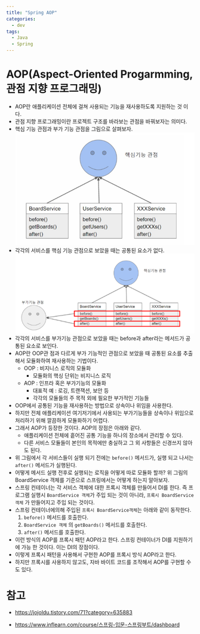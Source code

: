 ```yaml
---
title: "Spring AOP"
categories:
  - dev
tags:
  - Java
  - Spring
---
```


# AOP(Aspect-Oriented Progarmming, 관점 지향 프로그래밍)
- AOP란 애플리케이션 전체에 걸쳐 사용되는 기능을 재사용하도록 지원하는 것 이다.
- 관점 지향 프로그래밍이란 프로젝트 구조를 바라보는 관점을 바꿔보자는 의미다.
- 핵심 기능 관점과 부가 기능 관점을 그림으로 살펴보자.
![](../../assets/images/2020-09-19-13-06-32.png)
- 각각의 서비스를 핵심 기능 관점으로 보았을 때는 공통된 요소가 없다.
  ![](../../assets/images/2020-09-19-13-07-49.png)
- 각각의 서비스를 부가기능 관점으로 보았을 때는 before과 after라는 메서드가 공통된 요소로 보인다.
- AOP란 OOP관 점과 다르게 부가 기능적인 관점으로 보았을 때 공통된 요소를 추출해서 모듈화하여 재사용하는 기법이다.
  - OOP : 비지니스 로직의 모듈화
    - 모듈화의 핵싱 단위는 비지니스 로직
  - AOP : 인프라 혹은 부가기능의 모듈화
    - 대표적 예 : 로깅, 트랜잭션, 보안 등
    - 각각의 모듈들의 주 목적 외에 필요한 부가적인 기능들
- OOP에서 공통된 기능을 재사용하는 방법으로 상속이나 위임을 사용한다. 
- 하지만 전체 애플리케이션 여기저기에서 사용되는 부가기능들을 상속이나 위임으로 처리하기 위해 깔끔하게 모듈화하기 어렵다.
- 그래서 AOP가 등장한 것이다. AOP의 장점은 아래와 같다.
  - 애플리케이션 전체에 흩어진 공통 기능을 하나의 장소에서 관리할 수 있다.
  - 다른 서비스 모듈들이 본인의 목적에만 충실하고 그 외 사항들은 신경쓰지 않아도 된다. 
- 위 그림에서 각 서비스들이 실행 되기 전에는 `before()` 메서드가, 실행 되고 나서는 `after()` 메서드가 실행된다. 
- 어떻게 메서드 실행 전후로 실행되는 로직을 어떻게 따로 모듈화 할까? 위 그림의 BoardService 객체를 기준으로 스프링에서는 어떻게 하는지 알아보자.
- 스프링 컨테이너는 각 서비스 객체에 대한 프록시 객체를 만들어서 DI를 한다. 즉 프로그램 실행시 `BoardService 객체`가 주입 되는 것이 아니라, `프록시 BoardService 객체` 가 만들어지고 주입 되는 것이다. 
- 스프링 컨테이너에의해 주입된 `프록시 BoardService객체`는 아래와 같이 동작한다.
  1. `before()` 메서드를 호출한다.
  2. `BoardService 객체` 의 `getBoards()` 메서드를 호출한다.
  3. `after()` 메서드를 호출한다.
- 이런 방식의 AOP를 프록시 패턴 AOP라고 한다. 스프링 컨테이너가 DI를 지원하기에 가능 한 것이다. 이는 DI의 장점이다.
- 이렇게 프록시 패턴을 사용해서 구현한 AOP를 프록시 방식 AOP라고 한다.
- 하지만 프록시를 사용하지 않고도, 자바 바이트 코드를 조작해서 AOP를 구현할 수도 있다.

# 참고
- https://jojoldu.tistory.com/71?category=635883

- https://www.inflearn.com/course/스프링-입문-스프링부트/dashboard